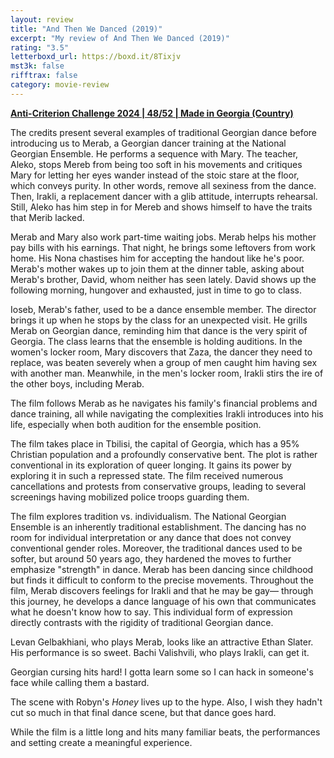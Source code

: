 ```yaml
---
layout: review
title: "And Then We Danced (2019)"
excerpt: "My review of And Then We Danced (2019)"
rating: "3.5"
letterboxd_url: https://boxd.it/8Tixjv
mst3k: false
rifftrax: false
category: movie-review
---
```


<b><a href="https://boxd.it/qBmUY" target="_blank" rel="noopener">Anti-Criterion Challenge 2024 | 48/52 | Made in Georgia (Country)</a></b>

The credits present several examples of traditional Georgian dance before introducing us to Merab, a Georgian dancer training at the National Georgian Ensemble. He performs a sequence with Mary. The teacher, Aleko, stops Mereb from being too soft in his movements and critiques Mary for letting her eyes wander instead of the stoic stare at the floor, which conveys purity. In other words, remove all sexiness from the dance. Then, Irakli, a replacement dancer with a glib attitude, interrupts rehearsal. Still, Aleko has him step in for Mereb and shows himself to have the traits that Merib lacked.

Merab and Mary also work part-time waiting jobs. Merab helps his mother pay bills with his earnings. That night, he brings some leftovers from work home. His Nona chastises him for accepting the handout like he's poor. Merab's mother wakes up to join them at the dinner table, asking about Merab's brother, David, whom neither has seen lately. David shows up the following morning, hungover and exhausted, just in time to go to class.

Ioseb, Merab's father, used to be a dance ensemble member. The director brings it up when he stops by the class for an unexpected visit. He grills Merab on Georgian dance, reminding him that dance is the very spirit of Georgia. The class learns that the ensemble is holding auditions. In the women's locker room, Mary discovers that Zaza, the dancer they need to replace, was beaten severely when a group of men caught him having sex with another man. Meanwhile, in the men's locker room, Irakli stirs the ire of the other boys, including Merab.

The film follows Merab as he navigates his family's financial problems and dance training, all while navigating the complexities Irakli introduces into his life, especially when both audition for the ensemble position.

The film takes place in Tbilisi, the capital of Georgia, which has a 95% Christian population and a profoundly conservative bent. The plot is rather conventional in its exploration of queer longing. It gains its power by exploring it in such a repressed state. The film received numerous cancellations and protests from conservative groups, leading to several screenings having mobilized police troops guarding them.

The film explores tradition vs. individualism. The National Georgian Ensemble is an inherently traditional establishment. The dancing has no room for individual interpretation or any dance that does not convey conventional gender roles. Moreover, the traditional dances used to be softer, but around 50 years ago, they hardened the moves to further emphasize "strength" in dance. Merab has been dancing since childhood but finds it difficult to conform to the precise movements. Throughout the film, Merab discovers feelings for Irakli and that he may be gay— through this journey, he develops a dance language of his own that communicates what he doesn't know how to say. This individual form of expression directly contrasts with the rigidity of traditional Georgian dance.

Levan Gelbakhiani, who plays Merab, looks like an attractive Ethan Slater. His performance is so sweet. Bachi Valishvili, who plays Irakli, can get it.

Georgian cursing hits hard! I gotta learn some so I can hack in someone's face while calling them a bastard.

The scene with Robyn's <i>Honey</i> lives up to the hype. Also, I wish they hadn't cut so much in that final dance scene, but that dance goes hard.

While the film is a little long and hits many familiar beats, the performances and setting create a meaningful experience.
